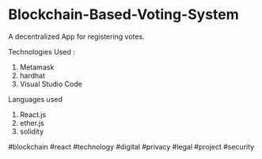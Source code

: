 # Blockchain-Based-Voting-System
A decentralized App for registering votes.

Technologies Used :
1. Metamask
2. hardhat
3. Visual Studio Code

Languages used

1. React.js
2. ether.js
3. solidity


#blockchain #react #technology #digital #privacy #legal #project #security
